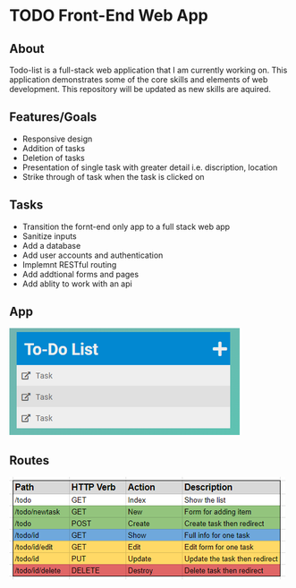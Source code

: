 # TODO Front-End Web App

## About
Todo-list is a full-stack web application that I am currently working on. This application demonstrates some of the core skills and elements 
of web development. This repository will be updated as new skills are aquired.

## Features/Goals

* Responsive design
* Addition of tasks 
* Deletion of tasks
* Presentation of single task with greater detail i.e. discription, location
* Strike through of task when the task is clicked on

## Tasks
  * Transition the fornt-end only app to a full stack web app
  * Sanitize inputs
  * Add a database
  * Add user accounts and authentication
  * Implemnt RESTful routing
  * Add addtional forms and pages
  * Add ablity to work with an api


## App
![alt text](https://github.com/MattVastarelli/TODO-WebApp/blob/master/assets/img/todohome.PNG)

## Routes
![alt text](https://github.com/MattVastarelli/TODO-WebApp/blob/master/assets/img/rest.PNG)
